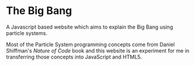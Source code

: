 The Big Bang
=======

A Javascript based website which aims to explain the Big Bang using particle systems.

Most of the Particle System programming concepts come from Daniel Shiffman's *Nature of Code* book and this website is an experiment for me in transferring those concepts into JavaScript and HTML5.
